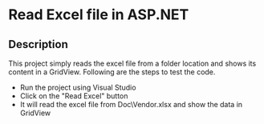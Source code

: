 # Read Excel file in ASP.NET
## Description

This project simply reads the excel file from a folder location and shows its content in a GridView. Following are the steps to test the code.

- Run the project using Visual Studio
- Click on the "Read Excel" button
- It will read the excel file from Doc\Vendor.xlsx and show the data in GridView
